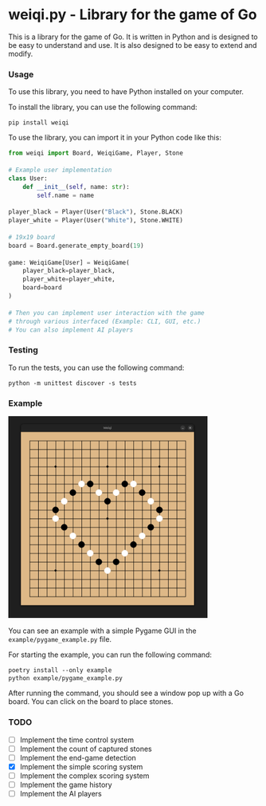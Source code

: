 # weiqi.py - Library for the game of Go

This is a library for the game of Go. It is written in Python and is designed to be easy to understand and use. It is also designed to be easy to extend and modify.

### Usage

To use this library, you need to have Python installed on your computer.

To install the library, you can use the following command:

```
pip install weiqi
```

To use the library, you can import it in your Python code like this:

```python
from weiqi import Board, WeiqiGame, Player, Stone

# Example user implementation
class User:
    def __init__(self, name: str):
        self.name = name

player_black = Player(User("Black"), Stone.BLACK)
player_white = Player(User("White"), Stone.WHITE)

# 19x19 board
board = Board.generate_empty_board(19)

game: WeiqiGame[User] = WeiqiGame(
    player_black=player_black,
    player_white=player_white,
    board=board
)

# Then you can implement user interaction with the game 
# through various interfaced (Example: CLI, GUI, etc.)
# You can also implement AI players
```

### Testing

To run the tests, you can use the following command:

```
python -m unittest discover -s tests
```

### Example

<img src="example/example.png" alt="Example of the library in use" width="400"/>

You can see an example with a simple Pygame GUI in the `example/pygame_example.py` file.

For starting the example, you can run the following command:
```
poetry install --only example
python example/pygame_example.py
```

After running the command, you should see a window pop up with a Go board. You can click on the board to place stones.

### TODO

- [ ] Implement the time control system
- [ ] Implement the count of captured stones
- [ ] Implement the end-game detection
- [x] Implement the simple scoring system
- [ ] Implement the complex scoring system
- [ ] Implement the game history
- [ ] Implement the AI players